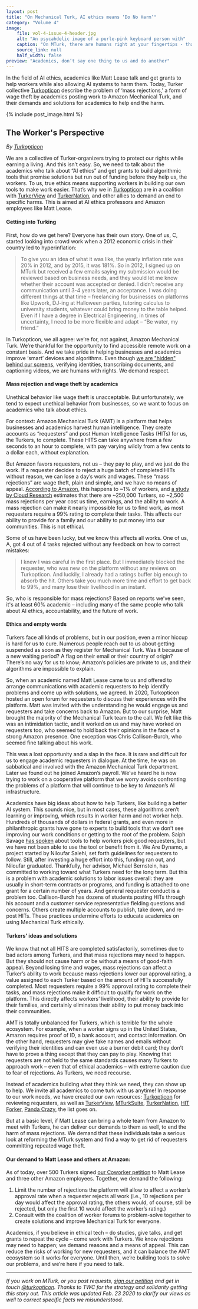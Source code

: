 ```yaml
---
layout: post
title: "On Mechanical Turk, AI ethics means ‘Do No Harm’"
category: "Volume 4"
image:
    file: vol-4-issue-4-header.jpg
    alt: "An psycahdelic image of a purle-pink keyboard person with"
    caption: "On MTurk, there are humans right at your fingertips - that’s us!"
    source_link: null
    half_width: false
preview: "Academics, don’t say one thing to us and do another"
---
```


In the field of AI ethics, academics like Matt Lease talk and get grants to help workers while also allowing AI systems to harm them. Today, Turker collective [Turkopticon](https://twitter.com/turkopticon) describe the problem of ‘mass rejections,’ a form of wage theft by academics posting work to Amazon Mechanical Turk, and their demands and solutions for academics to help end the harm.

<!-- DO NOT remove the excerpt tag -->
<!--excerpt-->
<!-- remaining content goes below here -->

<!-- DO NOT remove the header image -->
{% include post_image.html %}

## The Worker's Perspective

_By [Turkopticon](https://twitter.com/turkopticon)_

We are a collective of Turker-organizers trying to protect our rights while earning a living. And this isn’t easy. So, we need to talk about the academics who talk about “AI ethics” and get grants to build algorithmic tools that promise solutions but run out of funding before they help us, the workers. To us, true ethics means supporting workers in building our own tools to make work easier. That’s why we in [Turkopticon](https://turkopticon.net/) are in a coalition with [TurkerView](https://turkerview.com/) and [TurkerNation](https://www.reddit.com/r/TurkerNation/), and other allies to demand an end to specific harms. This is aimed at AI ethics professors and Amazon employees like Matt Lease.

#### Getting into Turking

First, how do we get here? Everyone has their own story. One of us, C, started looking into crowd work when a 2012 economic crisis in their country led to hyperinflation:
> To give you an idea of what it was like, the yearly inflation rate was 20% in 2012, and by 2015, it was 181%. So in 2012, I signed up on MTurk but received a few emails saying my submission would be reviewed based on business needs, and they would let me know whether their account was accepted or denied. I didn't receive any communication until 3-4 years later, an acceptance. I was doing different things at that time – freelancing for businesses on platforms like Upwork, DJ-ing at Halloween parties, tutoring calculus to university students, whatever could bring money to the table helped. Even if I have a degree in Electrical Engineering, in times of uncertainty, I need to be more flexible and adapt – “Be water, my friend.”

In Turkopticon, we all agree: we’re for, not against, Amazon Mechanical Turk. We’re thankful for the opportunity to find accessible remote work on a constant basis. And we take pride in helping businesses and academics improve ‘smart’ devices and algorithms. Even though [we are "hidden" behind our screens](https://news.techworkerscoalition.org/2021/03/09/issue-5/), verifying identities, transcribing documents, and captioning videos, we are humans with rights. We demand respect.

#### Mass rejection and wage theft by academics

Unethical behavior like wage theft is unacceptable. But unfortunately, we tend to expect unethical behavior from businesses, so we want to focus on academics who talk about ethics.

For context: Amazon Mechanical Turk (AMT) is a platform that helps businesses and academics harvest human intelligence. They create accounts as “requesters” and post Human Intelligence Tasks (HITs) for us, the Turkers, to complete. These HITS can take anywhere from a few seconds to an hour to complete, with pay varying wildly from a few cents to a dollar each, without explanation.

But Amazon favors requesters, not us – they pay to play, and we just do the work. If a requester decides to reject a huge batch of completed HITs without reason, we can lose a day’s work and wages. These “mass rejections” are wage theft, plain and simple, and we have no means of appeal. [According to Amazon](https://www.politico.eu/article/coronavirus-pandemic-worker-rights-amazon-uber-upwork/), this happens to ~1% of workers, and [a study by Cloud Research](https://www.cloudresearch.com/resources/blog/how-many-amazon-mturk-workers-are-there/) estimates that there are ~250,000 Turkers, so ~2,500 mass rejections per year cost us time, earnings, and the ability to work. A mass rejection can make it nearly impossible for us to find work, as most requesters require a 99% rating to complete their tasks. This affects our ability to provide for a family and our ability to put money into our communities. This is not ethical.

Some of us have been lucky, but we know this affects all works. One of us, A, got 4 out of 4 tasks rejected without any feedback on how to correct mistakes:
> I knew I was careful in the first place. But I immediately blocked the requester, who was new on the platform without any reviews on Turkopticon. And luckily, I already had a ratings buffer big enough to absorb the hit. Others take you much more time and effort to get back to 99%, and many lose their livelihood in an instant.

So, who is responsible for mass rejections? Based on reports we’ve seen, it's at least 60% academic – including many of the same people who talk about AI ethics, accountability, and the future of work.

#### Ethics and empty words

Turkers face all kinds of problems, but in our position, even a minor hiccup is hard for us to cure. Numerous people reach out to us about getting suspended as soon as they register for Mechanical Turk. Was it because of a new waiting period? A flag on their email or their country of origin? There’s no way for us to know; Amazon’s policies are private to us, and their algorithms are impossible to explain.

So, when an academic named Matt Lease came to us and offered to arrange communications with academic requesters to help identify problems and come up with solutions, we agreed. In 2020, Turkopticon hosted an open forum for requesters to discuss their experiences with the platform. Matt was invited with the understanding he would engage us and requesters and take concerns back to Amazon. But to our surprise, Matt brought the majority of the Mechanical Turk team to the call. We felt like this was an intimidation tactic, and it worked on us and may have worked on requesters too, who seemed to hold back their opinions in the face of a strong Amazon presence. One exception was Chris Callison-Burch, who seemed fine talking about his work.

This was a lost opportunity and a slap in the face. It is rare and difficult for us to engage academic requesters in dialogue. At the time, he was on sabbatical and involved with the Amazon Mechanical Turk department. Later we found out he joined Amazon’s payroll. We’ve heard he is now trying to work on a cooperative platform that we worry avoids confronting the problems of a platform that will continue to be key to Amazon’s AI infrastructure. 

Academics have big ideas about how to help Turkers, like building a better AI system. This sounds nice, but in most cases, these algorithms aren’t learning or improving, which results in worker harm and not worker help. Hundreds of thousands of dollars in federal grants, and even more in philanthropic grants have gone to experts to build tools that we don’t see improving our work conditions or getting to the root of the problem. Saiph Savage [has spoken](https://nips.cc/virtual/2020/public/invited_16164.html) about tools to help workers pick good requesters, but we have not been able to use the tool or benefit from it.  We Are Dynamo, a project started by Niloufar Salehi, set forth guidelines for requesters to follow. Still, after investing a huge effort into this, funding ran out, and Niloufar graduated. Thankfully, her advisor, Michael Bernstein, has committed to working toward what Turkers need for the long term. But this is a problem with academic solutions to labor issues overall: they are usually in short-term contracts or programs, and funding is attached to one grant for a certain number of years. And general requester conduct is a problem too. Callison-Burch has dozens of students posting HITs through his account and a customer service representative fielding questions and concerns. Others create multiple accounts to publish, take down, and re-post HITs. These practices undermine efforts to educate academics on using Mechanical Turk ethically.

#### Turkers' ideas and solutions

We know that not all HITS are completed satisfactorily, sometimes due to bad actors among Turkers, and that mass rejections may need to happen. But they should not cause harm or be without a means of good-faith appeal. Beyond losing time and wages, mass rejections can affect a Turker’s ability to work because mass rejections lower our approval rating, a value assigned to each Turker based on the amount of HITs successfully completed. Most requesters require a 99% approval rating to complete their tasks, and mass rejections make it difficult to qualify for work on the platform. This directly affects workers’ livelihood, their ability to provide for their families, and certainly eliminates their ability to put money back into their communities.  

AMT is totally unbalanced for Turkers, which is terrible for the whole ecosystem. For example, when a worker signs up in the United States, Amazon requires proof of ID, a bank account, and contact information. On the other hand, requesters may give fake names and emails without verifying their identities and can even use a burner debit card; they don’t have to prove a thing except that they can pay to play. Knowing that requesters are not held to the same standards causes many Turkers to approach work – even that of ethical academics – with extreme caution due to fear of rejections. As Turkers, we need recourse. 

Instead of academics building what they think we need, they can show up to help. We invite all academics to come turk with us anytime! In response to our work needs, we have created our own resources: [Turkopticon](https://turkopticon.net/requesters) for reviewing requesters, as well as [TurkerView](https://turkerview.com/), [MTurkSuite](https://github.com/Kadauchi/mturk-suite), [TurkerNation](https://www.reddit.com/r/TurkerNation/), [HIT Forker](https://greasyfork.org/en/scripts/36368-hit-forker), [Panda Crazy](https://github.com/JohnnyRS/PandaCrazy-Max), the list goes on. 

But at a basic level, if Matt Lease can bring a whole team from Amazon to meet with Turkers, he can deliver our demands to them as well, to end the harm of mass rejections. We demand that these individuals take a serious look at reforming the MTurk system and find a way to get rid of requesters committing repeated wage theft. 

#### Our demand to Matt Lease and others at Amazon:

As of today, over 500 Turkers signed [our Coworker petition](https://www.coworker.org/petitions/end-the-harm-of-mass-rejections) to Matt Lease and three other Amazon employees. Together, we demand the following:
1. Limit the number of rejections the platform will allow to affect a worker’s approval rate when a requester rejects all work (i.e., 10 rejections per day would affect the approval rating, the others would, of course, still be rejected, but only the first 10 would affect the worker’s rating.)
2. Consult with the coalition of worker forums to problem-solve together to create solutions and improve Mechanical Turk for everyone.

Academics, if you believe in ethical tech – do studies, give talks, and get grants to repeat the cycle – come work with Turkers. We know rejections may need to happen; we demand reasons and a means of appeal. This can reduce the risks of working for new requesters, and it can balance the AMT ecosystem so it works for everyone. Until then, we’re building tools to solve our problems, and we’re here if you need to talk.

<hr>

_If you work on MTurk, or you post requests, [sign our petition](https://www.coworker.org/petitions/end-the-harm-of-mass-rejections) and get in touch [@turkopticon](https://twitter.com/turkopticon). Thanks to TWC for the strategy and solidarity getting this story out. This article was updated Feb. 23 2020 to clarify our views as well to correct specific facts we misunderstood._
